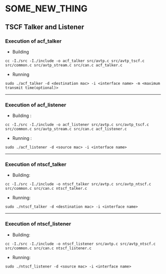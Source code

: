 # SOME_NEW_THING
## TSCF Talker and Listener
### Execution of acf_talker
* Building 

```shell
cc -I./src -I./include -o acf_talker src/avtp.c src/avtp_tscf.c src/common.c src/avtp_stream.c src/can.c acf_talker.c
```
* Running
```shell
sudo ./acf_talker -d <destination mac> -i <interface name> -m <maximum transmit time(optional)>
```
----
### Execution of acf_listener
* Building : 
```shell
cc -I./src -I./include -o acf_listener src/avtp.c src/avtp_tscf.c src/common.c src/avtp_stream.c src/can.c acf_listener.c
```
* Running : 
```shell
sudo ./acf_listener -d <source mac> -i <interface name> 
```
-------------------------------------------------------------------------------------------------------
### Execution of ntscf_talker 
* Building: 
```shell
cc -I./src -I./include -o ntscf_talker src/avtp.c src/avtp_ntscf.c src/common.c src/can.c ntscf_talker.c
```
* Running:
```shell 
sudo ./ntscf_talker -d <destination mac> -i <interface name>
```
---------------------------------------------------------------------
### Execution of ntscf_listener
* Building: 
```shell
cc -I./src -I./include -o ntscf_listener src/avtp.c src/avtp_ntscf.c src/common.c src/can.c ntscf_listener.c
```
* Running: 
```shell
sudo ./ntscf_listener -d <source mac> -i <interface name>
```

